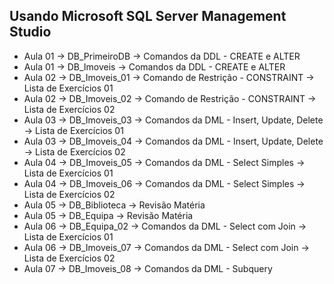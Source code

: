 ## Usando Microsoft SQL Server Management Studio

- Aula 01 -> DB_PrimeiroDB -> Comandos da DDL - CREATE e ALTER
- Aula 01 -> DB_Imoveis -> Comandos da DDL - CREATE e ALTER
- Aula 02 -> DB_Imoveis_01 -> Comando de Restrição - CONSTRAINT -> Lista de Exercícios 01
- Aula 02 -> DB_Imoveis_02 -> Comando de Restrição - CONSTRAINT -> Lista de Exercícios 02
- Aula 03 -> DB_Imoveis_03 -> Comandos da DML - Insert, Update, Delete -> Lista de Exercícios 01
- Aula 03 -> DB_Imoveis_04 -> Comandos da DML - Insert, Update, Delete -> Lista de Exercícios 02
- Aula 04 -> DB_Imoveis_05 -> Comandos da DML - Select Simples -> Lista de Exercícios 01
- Aula 04 -> DB_Imoveis_06 -> Comandos da DML - Select Simples -> Lista de Exercícios 02
- Aula 05 -> DB_Biblioteca -> Revisão Matéria
- Aula 05 -> DB_Equipa -> Revisão Matéria
- Aula 06 -> DB_Equipa_02 -> Comandos da DML - Select com Join -> Lista de Exercícios 01
- Aula 06 -> DB_Imoveis_07 -> Comandos da DML - Select com Join -> Lista de Exercícios 02
- Aula 07 -> DB_Imoveis_08 -> Comandos da DML - Subquery


